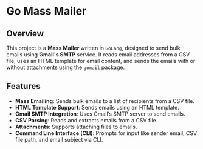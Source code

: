 # Go Mass Mailer

## Overview

This project is a **Mass Mailer** written in `GoLang`, designed to send bulk emails using **Gmail's SMTP** service. It reads email addresses from a CSV file, uses an HTML template for email content, and sends the emails with or without attachments using the `gomail` package.

## Features

- **Mass Emailing**: Sends bulk emails to a list of recipients from a CSV file.
- **HTML Template Support**: Sends emails using an HTML template.
- **Gmail SMTP Integration**: Uses Gmail’s SMTP server to send emails.
- **CSV Parsing**: Reads and extracts emails from a CSV file.
- **Attachments**: Supports attaching files to emails.
- **Command Line Interface (CLI)**: Prompts for input like sender email, CSV file path, and email subject via CLI.

